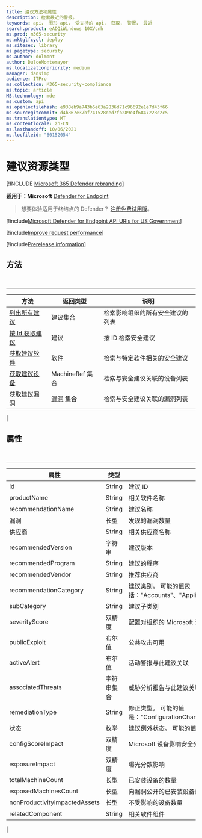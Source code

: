 ```yaml
---
title: 建议方法和属性
description: 检索最近的警报。
keywords: api， 图形 api， 受支持的 api， 获取， 警报， 最近
search.product: eADQiWindows 10XVcnh
ms.prod: m365-security
ms.mktglfcycl: deploy
ms.sitesec: library
ms.pagetype: security
ms.author: dolmont
author: DulceMontemayor
ms.localizationpriority: medium
manager: dansimp
audience: ITPro
ms.collection: M365-security-compliance
ms.topic: article
MS.technology: mde
ms.custom: api
ms.openlocfilehash: e938eb9a743b6e63a2836d71c96692e1e7d43f66
ms.sourcegitcommit: d4b867e37bf741528ded7fb289e4f6847228d2c5
ms.translationtype: MT
ms.contentlocale: zh-CN
ms.lasthandoff: 10/06/2021
ms.locfileid: "60152054"
---
```

# <a name="recommendation-resource-type"></a>建议资源类型

[!INCLUDE [Microsoft 365 Defender rebranding](../../includes/microsoft-defender.md)]


**适用于：Microsoft** [Defender for Endpoint](https://go.microsoft.com/fwlink/?linkid=2154037)

> 想要体验适用于终结点的 Defender？ [注册免费试用版](https://signup.microsoft.com/create-account/signup?products=7f379fee-c4f9-4278-b0a1-e4c8c2fcdf7e&ru=https://aka.ms/MDEp2OpenTrial?ocid=docs-wdatp-exposedapis-abovefoldlink)。

[!include[Microsoft Defender for Endpoint API URIs for US Government](../../includes/microsoft-defender-api-usgov.md)]

[!include[Improve request performance](../../includes/improve-request-performance.md)]

[!include[Prerelease information](../../includes/prerelease.md)]

## <a name="methods"></a>方法

<br>

****

|方法|返回类型|说明|
|---|---|---|
|[列出所有建议](get-all-recommendations.md)|建议集合|检索影响组织的所有安全建议的列表|
|[按 Id 获取建议](get-recommendation-by-id.md)|建议|按 ID 检索安全建议|
|[获取建议软件](list-recommendation-software.md)|[软件](software.md)|检索与特定软件相关的安全建议|
|[获取建议设备](get-recommendation-machines.md)|MachineRef 集合|检索与安全建议关联的设备列表|
|[获取建议漏洞](get-recommendation-vulnerabilities.md)|[漏洞](vulnerability.md) 集合|检索与安全建议关联的漏洞列表|
|

## <a name="properties"></a>属性

<br>

****

|属性|类型|说明|
|---|---|---|
|id|String|建议 ID|
|productName|String|相关软件名称|
|recommendationName|String|建议名称|
|漏洞|长型|发现的漏洞数量|
|供应商|String|相关供应商名称|
|recommendedVersion|字符串|建议版本|
|recommendedProgram|String|建议的程序|
|recommendedVendor|String|推荐供应商|
|recommendationCategory|String|建议类别。 可能的值包括："Accounts"、"Application"、"Network"、"OS"、"SecurityControls"|
|subCategory|String|建议子类别|
|severityScore|双精度|配置对组织的 Microsoft 设备安全分数的潜在影响 (1-10) |
|publicExploit|布尔值|公共攻击可用|
|activeAlert|布尔值|活动警报与此建议关联|
|associatedThreats|字符串集合|威胁分析报告与此建议关联|
|remediationType|String|修正类型。 可能的值是："ConfigurationChange"、"Update"、"Upgrade"、"Uninstall"|
|状态|枚举|建议例外状态。 可能的值是："Active"和"Exception"|
|configScoreImpact|双精度|Microsoft 设备影响安全分数|
|exposureImpact|双精度|曝光分数影响|
|totalMachineCount|长型|已安装设备的数量|
|exposedMachinesCount|长型|向漏洞公开的已安装设备的数量|
|nonProductivityImpactedAssets|长型|不受影响的设备数量|
|relatedComponent|String|相关软件组件|
|
